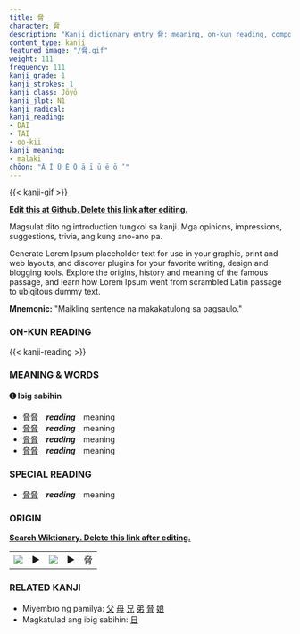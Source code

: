 ```yaml
---
title: 脅
character: 脅
description: "Kanji dictionary entry 脅: meaning, on-kun reading, compounds, origin, related kanji"
content_type: kanji
featured_image: "/脅.gif"
weight: 111
frequency: 111
kanji_grade: 1
kanji_strokes: 1
kanji_class: Jōyō
kanji_jlpt: N1
kanji_radical: 
kanji_reading: 
- DAI
- TAI
- oo-kii
kanji_meaning:
- malaki
chōon: "Ā Ī Ū Ē Ō ā ī ū ē ō ’"
---
```

[//]: # (Don't edit the line below. Kanji animated GIF code is automatically generated.)
{{< kanji-gif >}}

[//]: # (Edit below this line.)

**[Edit this at Github. Delete this link after editing.](https://github.com/tim0g/tim/tree/main/content/kanji/脅/index.md)**

Magsulat dito ng introduction tungkol sa kanji. Mga opinions, impressions, suggestions, trivia, ang kung ano-ano pa.

Generate Lorem Ipsum placeholder text for use in your graphic, print and web layouts, and discover plugins for your favorite writing, design and blogging tools. Explore the origins, history and meaning of the famous passage, and learn how Lorem Ipsum went from scrambled Latin passage to ubiqitous dummy text.
 
**Mnemonic:** "Maikling sentence na makakatulong sa pagsaulo."

### ON-KUN READING

[//]: # (Don't edit the line below. ON-KUN READING code is automatically generated.)
{{< kanji-reading >}}

### MEANING & WORDS

#### ➊ **Ibig sabihin**
  - [脅](../脅)[脅](../脅)　***reading***　meaning
  - [脅](../脅)[脅](../脅)　***reading***　meaning
  - [脅](../脅)[脅](../脅)　***reading***　meaning
  - [脅](../脅)[脅](../脅)　***reading***　meaning

### SPECIAL READING
  - [脅](../脅)[脅](../脅)　***reading***　meaning

### ORIGIN

**[Search Wiktionary. Delete this link after editing.](https://wiktionary.org/wiki/脅)**
<table class="kanji-table"><tr><td>
<img src="60px-脅-bronze.svg.png">
</td><td>▶</td><td>
<img src="60px-脅-oracle.svg.png">
</td><td>▶</td>
<td class="kanji-origin">脅</td>
</tr></table>

### RELATED KANJI
- Miyembro ng pamilya: [父](../父) [母](../母) [兄](../兄) [弟](../弟) [脅](../脅) [娘](../娘)
- Magkatulad ang ibig sabihin: [日](../日)
